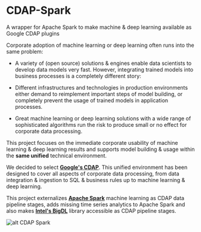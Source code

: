 # CDAP-Spark
A wrapper for Apache Spark to make machine &amp; deep learning available as Google CDAP plugins

Corporate adoption of machine learning or deep learning often runs into the same problem:

* A variety of (open source) solutions & engines enable data scientists to develop data models very fast. However, integrating 
trained models into business processes is a completely different story:

* Different infrastructures and technologies in production environments either demand to reimplement important steps of model
building, or completely prevent the usage of trained models in application processes.

* Great machine learning or deep learning solutions with a wide range of sophisticated algorithms run the risk to produce small or no effect for corporate data processing.

This project focuses on the immediate corporate usability of machine learning & deep learning results and supports model building & usage within the **same unified** technical environment.

We decided to select [**Google's CDAP**](https://cdap.io). This unified environment has been designed to cover all aspects of corporate data processing, from data integration & ingestion to SQL & business rules up to machine learning & deep learning.

This project externalizes [**Apache Spark**](https://spark.apache.org) machine learning as CDAP data pipeline stages, adds missing time series analytics to Apache Spark and also makes [**Intel's BigDL**](https://bigdl-project.github.io/) library accessible as CDAP pipeline stages.   


![alt CDAP Spark](https://github.com/predictiveworks/cdap-spark/blob/master/images/cdap-spark.svg)
